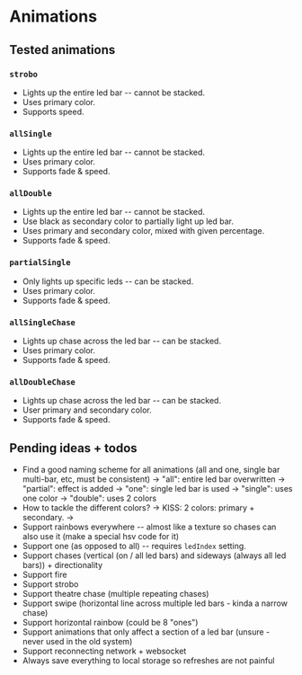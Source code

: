 # Animations

## Tested animations

### `strobo`

- Lights up the entire led bar -- cannot be stacked.
- Uses primary color.
- Supports speed.

### `allSingle`

- Lights up the entire led bar -- cannot be stacked.
- Uses primary color.
- Supports fade & speed.

### `allDouble`

- Lights up the entire led bar -- cannot be stacked.
- Use black as secondary color to partially light up led bar.
- Uses primary and secondary color, mixed with given percentage.
- Supports fade & speed.

### `partialSingle`

- Only lights up specific leds -- can be stacked.
- Uses primary color.
- Supports fade & speed.

### `allSingleChase`

- Lights up chase across the led bar -- can be stacked.
- Uses primary color.
- Supports fade & speed.

### `allDoubleChase`

- Lights up chase across the led bar -- can be stacked.
- User primary and secondary color.
- Supports fade & speed.

## Pending ideas + todos

- Find a good naming scheme for all animations (all and one, single bar multi-bar, etc, must be consistent)
    -> "all": entire led bar overwritten
    -> "partial": effect is added
    -> "one": single led bar is used
    -> "single": uses one color
    -> "double": uses 2 colors
- How to tackle the different colors?
    -> KISS: 2 colors: primary + secondary.
    -> 
- Support rainbows everywhere -- almost like a texture so chases can also use it (make a special hsv code for it)
- Support one (as opposed to all) -- requires `ledIndex` setting.
- Support chases (vertical (on / all led bars) and sideways (always all led bars)) + directionality
- Support fire
- Support strobo
- Support theatre chase (multiple repeating chases)
- Support swipe (horizontal line across multiple led bars - kinda a narrow chase)
- Support horizontal rainbow (could be 8 "ones")
- Support animations that only affect a section of a led bar (unsure - never used in the old system)
- Support reconnecting network + websocket
- Always save everything to local storage so refreshes are not painful
